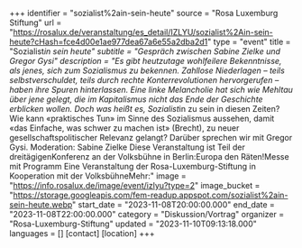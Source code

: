 +++
identifier = "sozialist%2ain-sein-heute"
source = "Rosa Luxemburg Stiftung"
url = "https://rosalux.de/veranstaltung/es_detail/IZLYU/sozialist%2Ain-sein-heute?cHash=fce4d00e1ae977dea67a6e55a2dba2d1"
type = "event"
title = "Sozialist*in sein heute"
subtitle = "Gespräch zwischen Sabine Zielke und Gregor Gysi"
description = "Es gibt heutzutage wohlfeilere Bekenntnisse, als jenes, sich zum Sozialismus zu bekennen. Zahllose Niederlagen – teils selbstverschuldet, teils durch rechte Konterrevolutionen hervorgerufen – haben ihre Spuren hinterlassen. Eine linke Melancholie hat sich wie Mehltau über jene gelegt, die im Kapitalismus nicht das Ende der Geschichte erblicken wollen. 
Doch was heißt es, Sozialist*in zu sein in diesen Zeiten? Wie kann «praktisches Tun» im Sinne des Sozialismus aussehen, damit «das Einfache, was schwer zu machen ist» (Brecht), zu neuer gesellschaftspolitischer Relevanz gelangt?
Darüber sprechen wir mit Gregor Gysi. Moderation: Sabine Zielke
Diese Veranstaltung ist Teil der dreitägigenKonferenz an der Volksbühne in Berlin:Europa den Räten!Messe mit Programm Eine Veranstaltung der Rosa-Luxemburg-Stiftung in Kooperation mit der VolksbühneMehr:"
image = "https://info.rosalux.de/image/event/izlyu?type=2"
image_bucket = "https://storage.googleapis.com/fem-readup.appspot.com/sozialist%2ain-sein-heute.webp"
start_date = "2023-11-08T20:00:00.000"
end_date = "2023-11-08T22:00:00.000"
category = "Diskussion/Vortrag"
organizer = "Rosa-Luxemburg-Stiftung"
updated = "2023-11-10T09:13:18.000"
languages = []
[contact]
[location]
+++